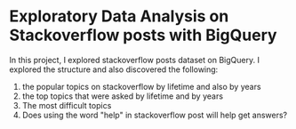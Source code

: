 # Exploratory Data Analysis on Stackoverflow posts with BigQuery
In this project, I explored  stackoverflow posts dataset on BigQuery. I explored the structure and also discovered the following:

1.   the popular topics on stackoverflow by lifetime and also by years
2.   the top topics that were asked by lifetime and by years
3.   The most difficult topics
4.   Does using the word "help" in stackoverflow post will help get answers?

